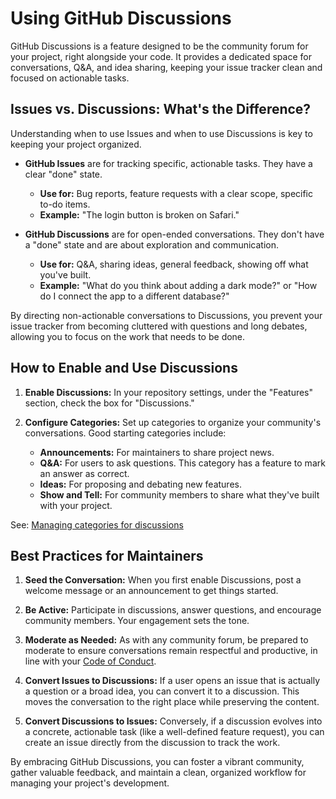 # Using GitHub Discussions

GitHub Discussions is a feature designed to be the community forum for your
project, right alongside your code.
It provides a dedicated space for conversations, Q&A, and idea sharing,
keeping your issue tracker clean and focused on actionable tasks.

## Issues vs. Discussions: What's the Difference?

Understanding when to use Issues and when to use Discussions is key to
keeping your project organized.

- **GitHub Issues** are for tracking specific, actionable tasks.
  They have a clear "done" state.
  - **Use for:** Bug reports, feature requests with a clear scope, specific
    to-do items.
  - **Example:** "The login button is broken on Safari."

- **GitHub Discussions** are for open-ended conversations.
  They don't have a "done" state and are about exploration and communication.
  - **Use for:** Q&A, sharing ideas, general feedback, showing off what you've
    built.
  - **Example:** "What do you think about adding a dark mode?" or "How do I
    connect the app to a different database?"

By directing non-actionable conversations to Discussions, you prevent your
issue tracker from becoming cluttered with questions and long debates,
allowing you to focus on the work that needs to be done.

## How to Enable and Use Discussions

1.  **Enable Discussions:** In your repository settings, under the "Features"
    section, check the box for "Discussions."

2.  **Configure Categories:** Set up categories to organize your community's
    conversations.
    Good starting categories include:
    - **Announcements:** For maintainers to share project news.
    - **Q&A:** For users to ask questions.
      This category has a feature to mark an answer as correct.
    - **Ideas:** For proposing and debating new features.
    - **Show and Tell:** For community members to share what they've built
      with your project.

See:
[Managing categories for discussions](https://docs.github.com/en/discussions/managing-discussions-for-your-community/managing-categories-for-discussions)

## Best Practices for Maintainers

1.  **Seed the Conversation:** When you first enable Discussions, post a
    welcome message or an announcement to get things started.

2.  **Be Active:** Participate in discussions, answer questions, and encourage
    community members.
    Your engagement sets the tone.

3.  **Moderate as Needed:** As with any community forum, be prepared to
    moderate to ensure conversations remain respectful and productive, in line
    with your [Code of Conduct](./CODE_OF_CONDUCT.md).

4.  **Convert Issues to Discussions:** If a user opens an issue that is
    actually a question or a broad idea, you can convert it to a discussion.
    This moves the conversation to the right place while preserving the
    content.

5.  **Convert Discussions to Issues:** Conversely, if a discussion evolves
    into a concrete, actionable task (like a well-defined feature request),
    you can create an issue directly from the discussion to track the work.

By embracing GitHub Discussions, you can foster a vibrant community, gather
valuable feedback, and maintain a clean, organized workflow for managing your
project's development.
